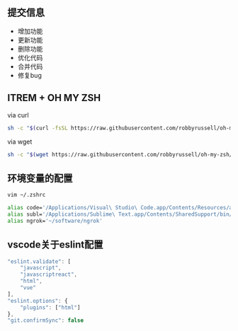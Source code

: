 ## 提交信息

- 增加功能
- 更新功能
- 删除功能
- 优化代码
- 合并代码
- 修复bug

## ITREM + OH MY ZSH


via curl

```bash
sh -c "$(curl -fsSL https://raw.githubusercontent.com/robbyrussell/oh-my-zsh/master/tools/install.sh)"
```

via wget

```bash
sh -c "$(wget https://raw.githubusercontent.com/robbyrussell/oh-my-zsh/master/tools/install.sh -O -)"
```

## 环境变量的配置

```bash
vim ~/.zshrc
```

```bash
alias code='/Applications/Visual\ Studio\ Code.app/Contents/Resources/app/bin/code'
alias subl='/Applications/Sublime\ Text.app/Contents/SharedSupport/bin/subl'
alias ngrok='~/software/ngrok'
```

## vscode关于eslint配置

```javascript
"eslint.validate": [
    "javascript",
    "javascriptreact",
    "html",
    "vue"
],
"eslint.options": {
    "plugins": ["html"]
},
"git.confirmSync": false
```